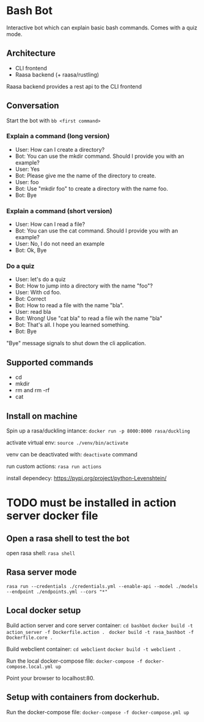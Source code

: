 # Bash Bot

Interactive bot which can explain basic bash commands.
Comes with a quiz mode.

## Architecture
- CLI frontend
- Raasa backend (+ raasa/rustling)

Raasa backend provides a rest api to the CLI frontend

## Conversation

Start the bot with ```bb <first command>```

### Explain a command (long version)
- User: How can I create a directory?
- Bot: You can use the mkdir command. Should I provide you with an example?
- User: Yes
- Bot: Please give me the name of the directory to create.
- User: foo
- Bot: Use "mkdir foo" to create a directory with the name foo.
- Bot: Bye

### Explain a command (short version)
- User: How can I read a file?
- Bot: You can use the cat command. Should I provide you with an example?
- User: No, I do not need an example
- Bot: Ok, Bye

### Do a quiz

- User: let's do a quiz
- Bot: How to jump into a directory with the name "foo"?
- User: With cd foo.
- Bot: Correct
- Bot: How to read a file with the name "bla".
- User: read bla
- Bot: Wrong! Use "cat bla" to read a file wih the name "bla"
- Bot: That's all. I hope you learned something. 
- Bot: Bye

"Bye" message signals to shut down the cli application.

## Supported commands
- cd
- mkdir
- rm <filename> and rm -rf <directory>
- cat

## Install on machine
Spin up a rasa/duckling intance:
```docker run -p 8000:8000 rasa/duckling```

activate virtual env:
```source ./venv/bin/activate```

venv can be deactivated with: ```deactivate``` command

run custom actions:
```rasa run actions```

install dependecy:
https://pypi.org/project/python-Levenshtein/
# TODO must be installed in action server docker file

## Open a rasa shell to test the bot

open rasa shell:
```rasa shell```

## Rasa server mode
```rasa run --credentials ./credentials.yml --enable-api --model ./models --endpoint ./endpoints.yml --cors "*" ```

## Local docker setup

Build action server and core server container:
```cd bashbot```
```docker build -t action_server -f Dockerfile.action . ```
```docker build -t rasa_bashbot -f Dockerfile.core . ```

Build webclient container:
```cd webclient```
```docker build -t webclient . ```

Run the local docker-compose file:
```docker-compose -f docker-compose.local.yml up ```

Point your browser to localhost:80.

## Setup with containers from dockerhub.
Run the docker-compose file:
```docker-compose -f docker-compose.yml up ```
